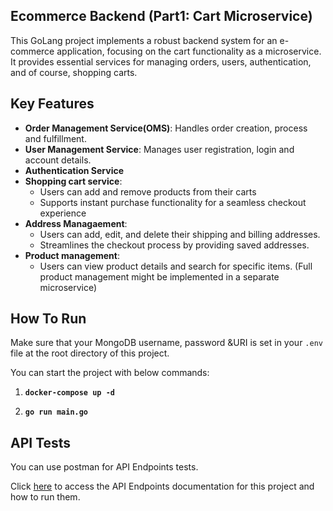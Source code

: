 ## Ecommerce Backend (Part1: Cart Microservice)
This GoLang project implements a robust backend system for an e-commerce application, focusing on the cart functionality as a microservice. It provides essential services for managing orders, users, authentication, and of course, shopping carts.

## Key Features
* **Order Management Service(OMS)**: Handles order creation, process and fulfillment.
* **User Management Service**: Manages user registration, login and account details.
* **Authentication Service**
* **Shopping cart service**:
  * Users can add and remove products from their carts
  * Supports instant purchase functionality for a seamless checkout experience
* **Address Managaement**:
  * Users can add, edit, and delete their shipping and billing addresses.
  * Streamlines the checkout process by providing saved addresses.
* **Product management**:
  * Users can view product details and search for specific items. (Full product management might be implemented in a separate microservice)
  
## How To Run
Make sure that your MongoDB username, password &URI is set in your `.env` file at the root directory of this project.

You can start the project with below commands:

1. **`docker-compose up -d`**

2. **`go run main.go`**

## API Tests
You can use postman for API Endpoints tests.

Click [here](https://docs.google.com/document/d/1UEeHIvhaaA9IXMhYLDiJtD_8RNBqZmoh3kJ09GH3DrY/edit?usp=sharing) to access the API Endpoints documentation for this project and how to run them.
